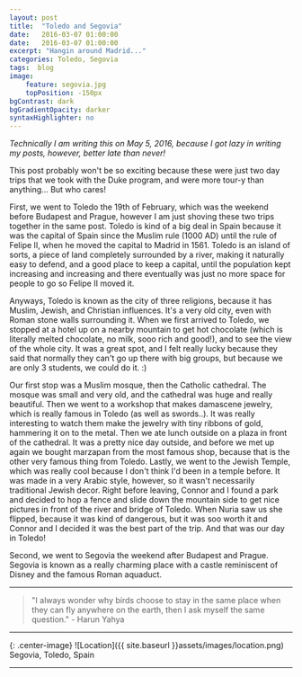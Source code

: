 ```yaml
---
layout: post
title:  "Toledo and Segovia"
date:   2016-03-07 01:00:00
date:   2016-03-07 01:00:00
excerpt: "Hangin around Madrid..."
categories: Toledo, Segovia
tags:  blog
image:
    feature: segovia.jpg
    topPosition: -150px
bgContrast: dark
bgGradientOpacity: darker
syntaxHighlighter: no
---
```


*Technically I am writing this on May 5, 2016, because I got lazy in writing my posts, however, better late than never!*

This post probably won't be so exciting because these were just two day trips that we took with the Duke program, and were more tour-y than anything... But who cares!

First, we went to Toledo the 19th of February, which was the weekend before Budapest and Prague, however I am just shoving these two trips together in the same post. Toledo is kind of a big deal in Spain because it was the capital of Spain since the Muslim rule (1000 AD) until the rule of Felipe II, when he moved the capital to Madrid in 1561. Toledo is an island of sorts, a piece of land completely surrounded by a river, making it naturally easy to defend, and a good place to keep a capital, until the population kept increasing and increasing and there eventually was just no more space for people to go so Felipe II moved it.

Anyways, Toledo is known as the city of three religions, because it has Muslim, Jewish, and Christian influences. It's a very old city, even with Roman stone walls surrounding it. When we first arrived to Toledo, we stopped at a hotel up on a nearby mountain to get hot chocolate (which is literally melted chocolate, no milk, sooo rich and good!), and to see the view of the whole city. It was a great spot, and I felt really lucky because they said that normally they can't go up there with big groups, but because we are only 3 students, we could do it. :)

Our first stop was a Muslim mosque, then the Catholic cathedral. The mosque was small and very old, and the cathedral was huge and really beautiful. Then we went to a workshop that makes damascene jewelry, which is really famous in Toledo (as well as swords..). It was really interesting to watch them make the jewelry with tiny ribbons of gold, hammering it on to the metal. Then we ate lunch outside on a plaza in front of the cathedral. It was a pretty nice day outside, and before we met up again we bought marzapan from the most famous shop, because that is the other very famous thing from Toledo. Lastly, we went to the Jewish Temple, which was really cool because I don't think I'd been in a temple before. It was made in a very Arabic style, however, so it wasn't necessarily traditional Jewish decor. Right before leaving, Connor and I found a park and decided to hop a fence and slide down the mountain side to get nice pictures in front of the river and bridge of Toledo. When Nuria saw us she flipped, because it was kind of dangerous, but it was soo worth it and Connor and I decided it was the best part of the trip. And that was our day in Toledo!

Second, we went to Segovia the weekend after Budapest and Prague. Segovia is known as a really charming place with a castle reminiscent of Disney and the famous Roman aquaduct. 

<hr>

<blockquote class="largeQuote">"I always wonder why birds choose to stay in the same place when they can fly anywhere on the earth, then I ask myself the same question." - Harun Yahya</blockquote>

<hr>

{: .center-image}
![Location]({{ site.baseurl }}assets/images/location.png) Segovia, Toledo, Spain

<hr>